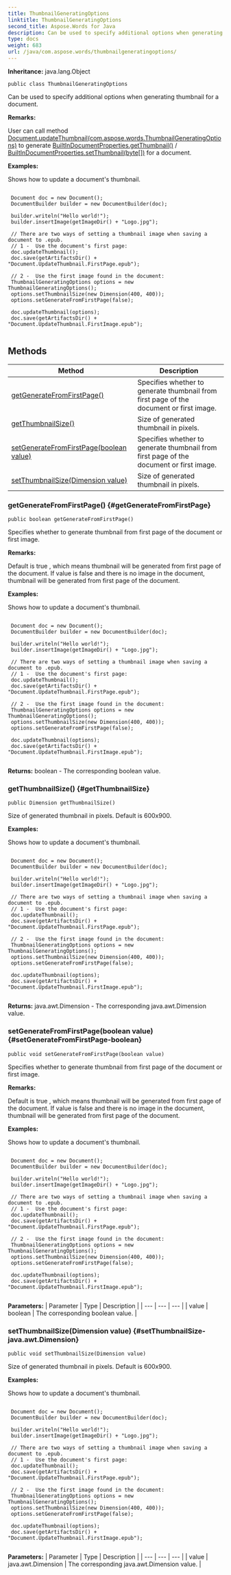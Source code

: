 ```yaml
---
title: ThumbnailGeneratingOptions
linktitle: ThumbnailGeneratingOptions
second_title: Aspose.Words for Java
description: Can be used to specify additional options when generating thumbnail for a document in Java.
type: docs
weight: 683
url: /java/com.aspose.words/thumbnailgeneratingoptions/
---
```


**Inheritance:**
java.lang.Object
```
public class ThumbnailGeneratingOptions
```

Can be used to specify additional options when generating thumbnail for a document.

 **Remarks:** 

User can call method [Document.updateThumbnail(com.aspose.words.ThumbnailGeneratingOptions)](../../com.aspose.words/document/\#updateThumbnail-com.aspose.words.ThumbnailGeneratingOptions) to generate [BuiltInDocumentProperties.getThumbnail()](../../com.aspose.words/builtindocumentproperties/\#getThumbnail) / [BuiltInDocumentProperties.setThumbnail(byte[])](../../com.aspose.words/builtindocumentproperties/\#setThumbnail-byte) for a document.

 **Examples:** 

Shows how to update a document's thumbnail.

```

 Document doc = new Document();
 DocumentBuilder builder = new DocumentBuilder(doc);

 builder.writeln("Hello world!");
 builder.insertImage(getImageDir() + "Logo.jpg");

 // There are two ways of setting a thumbnail image when saving a document to .epub.
 // 1 -  Use the document's first page:
 doc.updateThumbnail();
 doc.save(getArtifactsDir() + "Document.UpdateThumbnail.FirstPage.epub");

 // 2 -  Use the first image found in the document:
 ThumbnailGeneratingOptions options = new ThumbnailGeneratingOptions();
 options.setThumbnailSize(new Dimension(400, 400));
 options.setGenerateFromFirstPage(false);

 doc.updateThumbnail(options);
 doc.save(getArtifactsDir() + "Document.UpdateThumbnail.FirstImage.epub");
 
```
## Methods

| Method | Description |
| --- | --- |
| [getGenerateFromFirstPage()](#getGenerateFromFirstPage) | Specifies whether to generate thumbnail from first page of the document or first image. |
| [getThumbnailSize()](#getThumbnailSize) | Size of generated thumbnail in pixels. |
| [setGenerateFromFirstPage(boolean value)](#setGenerateFromFirstPage-boolean) | Specifies whether to generate thumbnail from first page of the document or first image. |
| [setThumbnailSize(Dimension value)](#setThumbnailSize-java.awt.Dimension) | Size of generated thumbnail in pixels. |
### getGenerateFromFirstPage() {#getGenerateFromFirstPage}
```
public boolean getGenerateFromFirstPage()
```


Specifies whether to generate thumbnail from first page of the document or first image.

 **Remarks:** 

Default is  true , which means thumbnail will be generated from first page of the document. If value is  false  and there is no image in the document, thumbnail will be generated from first page of the document.

 **Examples:** 

Shows how to update a document's thumbnail.

```

 Document doc = new Document();
 DocumentBuilder builder = new DocumentBuilder(doc);

 builder.writeln("Hello world!");
 builder.insertImage(getImageDir() + "Logo.jpg");

 // There are two ways of setting a thumbnail image when saving a document to .epub.
 // 1 -  Use the document's first page:
 doc.updateThumbnail();
 doc.save(getArtifactsDir() + "Document.UpdateThumbnail.FirstPage.epub");

 // 2 -  Use the first image found in the document:
 ThumbnailGeneratingOptions options = new ThumbnailGeneratingOptions();
 options.setThumbnailSize(new Dimension(400, 400));
 options.setGenerateFromFirstPage(false);

 doc.updateThumbnail(options);
 doc.save(getArtifactsDir() + "Document.UpdateThumbnail.FirstImage.epub");
 
```

**Returns:**
boolean - The corresponding  boolean  value.
### getThumbnailSize() {#getThumbnailSize}
```
public Dimension getThumbnailSize()
```


Size of generated thumbnail in pixels. Default is 600x900.

 **Examples:** 

Shows how to update a document's thumbnail.

```

 Document doc = new Document();
 DocumentBuilder builder = new DocumentBuilder(doc);

 builder.writeln("Hello world!");
 builder.insertImage(getImageDir() + "Logo.jpg");

 // There are two ways of setting a thumbnail image when saving a document to .epub.
 // 1 -  Use the document's first page:
 doc.updateThumbnail();
 doc.save(getArtifactsDir() + "Document.UpdateThumbnail.FirstPage.epub");

 // 2 -  Use the first image found in the document:
 ThumbnailGeneratingOptions options = new ThumbnailGeneratingOptions();
 options.setThumbnailSize(new Dimension(400, 400));
 options.setGenerateFromFirstPage(false);

 doc.updateThumbnail(options);
 doc.save(getArtifactsDir() + "Document.UpdateThumbnail.FirstImage.epub");
 
```

**Returns:**
java.awt.Dimension - The corresponding java.awt.Dimension value.
### setGenerateFromFirstPage(boolean value) {#setGenerateFromFirstPage-boolean}
```
public void setGenerateFromFirstPage(boolean value)
```


Specifies whether to generate thumbnail from first page of the document or first image.

 **Remarks:** 

Default is  true , which means thumbnail will be generated from first page of the document. If value is  false  and there is no image in the document, thumbnail will be generated from first page of the document.

 **Examples:** 

Shows how to update a document's thumbnail.

```

 Document doc = new Document();
 DocumentBuilder builder = new DocumentBuilder(doc);

 builder.writeln("Hello world!");
 builder.insertImage(getImageDir() + "Logo.jpg");

 // There are two ways of setting a thumbnail image when saving a document to .epub.
 // 1 -  Use the document's first page:
 doc.updateThumbnail();
 doc.save(getArtifactsDir() + "Document.UpdateThumbnail.FirstPage.epub");

 // 2 -  Use the first image found in the document:
 ThumbnailGeneratingOptions options = new ThumbnailGeneratingOptions();
 options.setThumbnailSize(new Dimension(400, 400));
 options.setGenerateFromFirstPage(false);

 doc.updateThumbnail(options);
 doc.save(getArtifactsDir() + "Document.UpdateThumbnail.FirstImage.epub");
 
```

**Parameters:**
| Parameter | Type | Description |
| --- | --- | --- |
| value | boolean | The corresponding  boolean  value. |

### setThumbnailSize(Dimension value) {#setThumbnailSize-java.awt.Dimension}
```
public void setThumbnailSize(Dimension value)
```


Size of generated thumbnail in pixels. Default is 600x900.

 **Examples:** 

Shows how to update a document's thumbnail.

```

 Document doc = new Document();
 DocumentBuilder builder = new DocumentBuilder(doc);

 builder.writeln("Hello world!");
 builder.insertImage(getImageDir() + "Logo.jpg");

 // There are two ways of setting a thumbnail image when saving a document to .epub.
 // 1 -  Use the document's first page:
 doc.updateThumbnail();
 doc.save(getArtifactsDir() + "Document.UpdateThumbnail.FirstPage.epub");

 // 2 -  Use the first image found in the document:
 ThumbnailGeneratingOptions options = new ThumbnailGeneratingOptions();
 options.setThumbnailSize(new Dimension(400, 400));
 options.setGenerateFromFirstPage(false);

 doc.updateThumbnail(options);
 doc.save(getArtifactsDir() + "Document.UpdateThumbnail.FirstImage.epub");
 
```

**Parameters:**
| Parameter | Type | Description |
| --- | --- | --- |
| value | java.awt.Dimension | The corresponding java.awt.Dimension value. |

